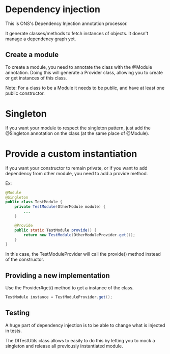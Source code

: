 #  Dependency injection

This is ONS's Dependency Injection annotation processor.

It generate classes/methods to fetch instances of objects. It doesn't manage a dependency graph yet.

## Create a module

To create a module, you need to annotate the class with the @Module annotation. Doing this will generate a Provider class, allowing you to create or get instances of this class.

Note: For a class to be a Module it needs to be public, and have at least one public constructor.

# Singleton

If you want your module to respect the singleton pattern, just add the @Singleton annotation on the class (at the same place of @Module).

# Provide a custom instantiation

If you want your constructor to remain private, or if you want to add dependency from other module, you need to add a provide method.

Ex:

```java
@Module
@Singleton
public class TestModule {
    private TestModule(OtherModule module) {
        ...
    }

    @Provide
    public static TestModule provide() {
        return new TestModule(OtherModuleProvider.get());
    }
}
```

In this case, the TestModuleProvider will call the provide() method instead of the constructor.

## Providing a new implementation

Use the Provider#get() method to get a instance of the class.

```java
TestModule instance = TestModuleProvider.get();
```

## Testing

A huge part of dependency injection is to be able to change what is injected in tests.

The DITestUtils class allows to easily to do this by letting you to mock a singleton and release all previously instantiated module.
